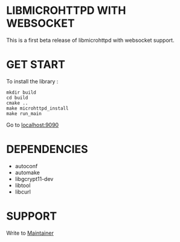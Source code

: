 # LIBMICROHTTPD WITH WEBSOCKET
This is a first beta release of libmicrohttpd with websocket support.

# GET START

To install the library :

    mkdir build
    cd build
    cmake ..
    make microhttpd_install
    make run_main

Go to [localhost:9090](http://localhost:9090)

# DEPENDENCIES
 - autoconf
 - automake
 - libgcrypt11-dev
 - libtool
 - libcurl
# SUPPORT

Write to [Maintainer](mailto:g.liboni@outlook.com)
